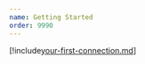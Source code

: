```yaml
---
name: Getting Started
order: 9990
---
```


[!include[your-first-connection.md](./your-first-connection.md)]